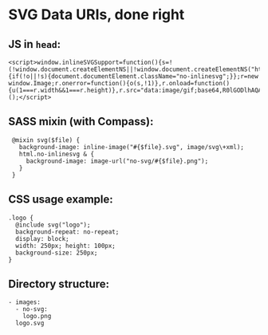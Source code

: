 SVG Data URIs, done right
=========================

## JS in `head`:

    <script>window.inlineSVGSupport=function(){s=!(!window.document.createElementNS||!window.document.createElementNS("http://www.w3.org/2000/svg","svg").createSVGRect||!document.implementation.hasFeature("http://www.w3.org/TR/SVG11/feature#Image","1.1")||window.opera&&-1===navigator.userAgent.indexOf("Chrome"));u=function(o){if(!o||!s){document.documentElement.className="no-inlinesvg";}};r=new window.Image;r.onerror=function(){o(s,!1)},r.onload=function(){u(1===r.width&&1===r.height)},r.src="data:image/gif;base64,R0lGODlhAQABAIAAAAAAAP///ywAAAAAAQABAAACAUwAOw==";}();</script>

## SASS mixin (with Compass):

     @mixin svg($file) {
       background-image: inline-image("#{$file}.svg", image/svg\+xml);
       html.no-inlinesvg & {
         background-image: image-url("no-svg/#{$file}.png");
       }
     }

## CSS usage example:

    .logo {
      @include svg("logo");
      background-repeat: no-repeat;
      display: block;
      width: 250px; height: 100px;
      background-size: 250px;
    }

## Directory structure:

    - images:
      - no-svg:
        logo.png
      logo.svg
